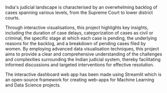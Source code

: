 India's judicial landscape is characterised by an overwhelming backlog of cases spanning various levels, from the Supreme Court to lower district courts.

Through interactive visualisations, this project highlights key insights, including the duration of case delays, categorization of cases as civil or criminal, the specific stage at which each case is pending, the underlying reasons for the backlog, and a breakdown of pending cases filed by women. By employing advanced data visualisation techniques, this project aims to provide a clear and comprehensive understanding of the challenges and complexities surrounding the Indian judicial system, thereby facilitating informed discussions and targeted interventions for effective resolution.

The interactive dashboard web app has been made using Streamlit which is an open-source framework for creating web-apps for Machine Learning and Data Science projects.
